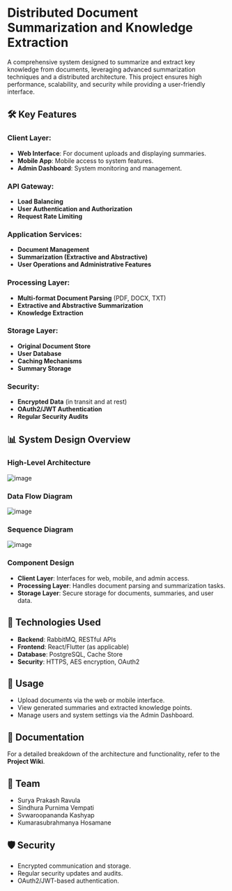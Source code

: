 # Distributed Document Summarization and Knowledge Extraction

A comprehensive system designed to summarize and extract key knowledge from documents, leveraging advanced summarization techniques and a distributed architecture. This project ensures high performance, scalability, and security while providing a user-friendly interface.

## 🛠️ Key Features

### Client Layer:
- **Web Interface**: For document uploads and displaying summaries.
- **Mobile App**: Mobile access to system features.
- **Admin Dashboard**: System monitoring and management.

### API Gateway:
- **Load Balancing**
- **User Authentication and Authorization**
- **Request Rate Limiting**

### Application Services:
- **Document Management**
- **Summarization (Extractive and Abstractive)**
- **User Operations and Administrative Features**

### Processing Layer:
- **Multi-format Document Parsing** (PDF, DOCX, TXT)
- **Extractive and Abstractive Summarization**
- **Knowledge Extraction**

### Storage Layer:
- **Original Document Store**
- **User Database**
- **Caching Mechanisms**
- **Summary Storage**

### Security:
- **Encrypted Data** (in transit and at rest)
- **OAuth2/JWT Authentication**
- **Regular Security Audits**

## 📊 System Design Overview

### High-Level Architecture
![image](https://github.com/user-attachments/assets/e95537ce-9d3d-4723-8e8a-8925551f5efa)

### Data Flow Diagram
![image](https://github.com/user-attachments/assets/5791ff4f-e75f-44c4-985e-2fa7abd89b4b)

### Sequence Diagram
![image](https://github.com/user-attachments/assets/4e74ad1c-953c-462b-9ebc-319d2fc8a88f)

### Component Design
- **Client Layer**: Interfaces for web, mobile, and admin access.
- **Processing Layer**: Handles document parsing and summarization tasks.
- **Storage Layer**: Secure storage for documents, summaries, and user data.

## 🚀 Technologies Used
- **Backend**: RabbitMQ, RESTful APIs
- **Frontend**: React/Flutter (as applicable)
- **Database**: PostgreSQL, Cache Store
- **Security**: HTTPS, AES encryption, OAuth2

## 🧪 Usage
- Upload documents via the web or mobile interface.
- View generated summaries and extracted knowledge points.
- Manage users and system settings via the Admin Dashboard.

## 📖 Documentation
For a detailed breakdown of the architecture and functionality, refer to the **Project Wiki**.

## 👥 Team
- Surya Prakash Ravula
- Sindhura Purnima Vempati
- Svwaroopananda Kashyap
- Kumarasubrahmanya Hosamane

## 🛡️ Security
- Encrypted communication and storage.
- Regular security updates and audits.
- OAuth2/JWT-based authentication.
